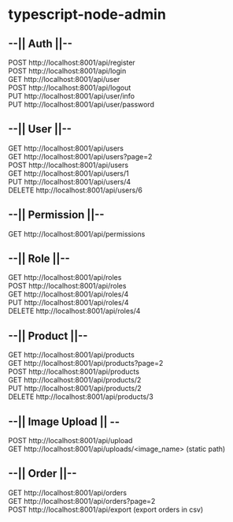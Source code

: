 # typescript-node-admin

## --|| Auth ||--
POST   http://localhost:8001/api/register  
POST   http://localhost:8001/api/login  
GET    http://localhost:8001/api/user  
POST   http://localhost:8001/api/logout  
PUT    http://localhost:8001/api/user/info  
PUT    http://localhost:8001/api/user/password  

## --|| User ||--
GET    http://localhost:8001/api/users  
GET    http://localhost:8001/api/users?page=2  
POST   http://localhost:8001/api/users  
GET    http://localhost:8001/api/users/1  
PUT    http://localhost:8001/api/users/4  
DELETE http://localhost:8001/api/users/6  

## --|| Permission ||--
GET    http://localhost:8001/api/permissions  

## --|| Role ||--
GET    http://localhost:8001/api/roles  
POST   http://localhost:8001/api/roles  
GET    http://localhost:8001/api/roles/4  
PUT    http://localhost:8001/api/roles/4  
DELETE http://localhost:8001/api/roles/4  

## --|| Product ||--
GET    http://localhost:8001/api/products  
GET    http://localhost:8001/api/products?page=2  
POST   http://localhost:8001/api/products  
GET    http://localhost:8001/api/products/2  
PUT    http://localhost:8001/api/products/2  
DELETE http://localhost:8001/api/products/3  

## --|| Image Upload || --
POST   http://localhost:8001/api/upload  
GET    http://localhost:8001/api/uploads/<image_name> (static path)

## --|| Order ||--
GET    http://localhost:8001/api/orders  
GET    http://localhost:8001/api/orders?page=2  
POST   http://localhost:8001/api/export (export orders in csv)